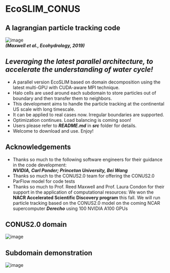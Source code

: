 # EcoSLIM_CONUS
## A lagrangian particle tracking code
![image](https://github.com/aureliayang/EcoSLIM_CONUS/blob/main/imgs/demo.png)  
                                       ***(Maxwell et al., Ecohydrology, 2019)***
                                                                      
## *Leveraging the latest parallel architecture, to accelerate the understanding of water cycle!*
* A parallel version EcoSLIM based on domain decomposition using the latest multi-GPU with CUDA-aware MPI technique. 
* Halo cells are used around each subdomain to store particles out of boundary and then transfer them to neighbors. 
* This development aims to handle the particle tracking at the continental US scale with long timescale.
* It can be applied to real cases now. Irregular boundaries are supported.   
* Optimization continues. Load balancing is coming soon!
* Users please refer to ***README.md*** in ***src*** folder for details.
* Welcome to download and use. Enjoy!
## Acknowledgements
* Thanks so much to the following software engineers for their guidance in the code development:  
***NVIDIA, Carl Ponder; Princeton University, Bei Wang***
* Thanks so much to the CONUS2.0 team for offering the CONUS2.0 ParFlow model for code tests
* Thanks so much to Prof. Reed Maxwell and Prof. Laura Condon for their support in the application of computational resources: We won the **NACR Accelerated Scientific Discovery program** this fall. We will run particle tracking based on the CONUS2.0 model on the coming NCAR supercomputer ***Derecho*** using 100 NVIDIA A100 GPUs
  
## CONUS2.0 domain
![image](https://github.com/aureliayang/EcoSLIM_CONUS/blob/main/imgs/conus.png)
## Subdomain demonstration
![image](https://github.com/aureliayang/EcoSLIM_CONUS/blob/main/imgs/subdomain.png)  

